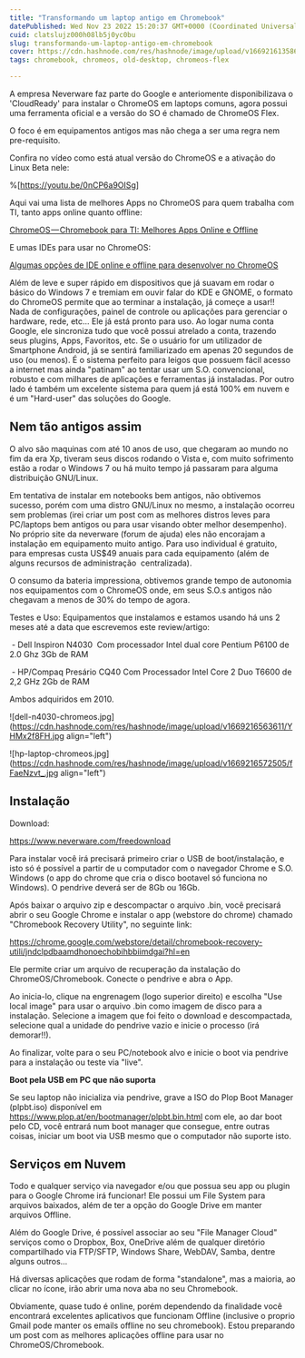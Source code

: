 ```yaml
---
title: "Transformando um laptop antigo em Chromebook"
datePublished: Wed Nov 23 2022 15:20:37 GMT+0000 (Coordinated Universal Time)
cuid: clatslujz000h08lb5j0yc0bu
slug: transformando-um-laptop-antigo-em-chromebook
cover: https://cdn.hashnode.com/res/hashnode/image/upload/v1669216135863/RUjcpE1pe.png
tags: chromebook, chromeos, old-desktop, chromeos-flex

---
```


A empresa Neverware faz parte do Google e anteriomente disponibilizava o 'CloudReady' para instalar o ChromeOS em laptops comuns, agora possui uma ferramenta oficial e a versão do SO é chamado de ChromeOS Flex.

O foco é em equipamentos antigos mas não chega a ser uma regra nem pre-requisito. 

Confira no vídeo como está atual versão do ChromeOS e a ativação do Linux Beta nele:

%[https://youtu.be/0nCP6a9OISg]


Aqui vai uma lista de melhores Apps no ChromeOS para quem trabalha com TI, tanto apps online quanto offline:

[ChromeOS — Chromebook para TI: Melhores Apps Online e Offline](https://esli.blog.br/chromeos-chromebook-para-ti-melhores-apps-online-e-offline)

E umas IDEs para usar no ChromeOS:

[Algumas opções de IDE online e offline para desenvolver no ChromeOS
](https://esli.blog.br/programando-no-chromebook-melhores-ides-para-o-chromeos)


Além de leve e super rápido em dispositivos que já suavam em rodar o básico do Windows 7 e tremiam em ouvir falar do KDE e GNOME, o formato do ChromeOS permite que ao terminar a instalação, já começe a usar!! Nada de configurações, painel de controle ou aplicações para gerenciar o hardware, rede, etc... Ele já está pronto para uso.
Ao logar numa conta Google, ele sincroniza tudo que você possui atrelado a conta, trazendo seus plugins, Apps, Favoritos, etc. Se o usuário for um utilizador de Smartphone Android, já se sentirá familiarizado em apenas 20 segundos de uso (ou menos).
É o sistema perfeito para leigos que possuem fácil acesso a internet mas ainda "patinam" ao tentar usar um S.O. convencional, robusto e com milhares de aplicações e ferramentas já instaladas.
Por outro lado é também um excelente sistema para quem já está 100% em nuvem e é um "Hard-user" das soluções do Google.



## Nem tão antigos assim

O alvo são maquinas com até 10 anos de uso, que chegaram ao mundo no fim da era Xp, tiveram seus discos rodando o Vista e, com muito sofrimento estão a rodar o Windows 7 ou há muito tempo já passaram para alguma distribuição GNU/Linux.

Em tentativa de instalar em notebooks bem antigos, não obtivemos sucesso, porém com uma distro GNU/Linux no mesmo, a instalação ocorreu sem problemas (irei criar um post com as melhores distros leves para PC/laptops bem antigos ou para usar visando obter melhor desempenho).
No próprio site da neverware (forum de ajuda) eles não encorajam a instalação em equipamento muito antigo.
Para uso individual é gratuito, para empresas custa US$49 anuais para cada equipamento (além  de alguns recursos de administração 
centralizada).

O consumo da bateria impressiona, obtivemos grande tempo de autonomia nos equipamentos com o ChromeOS onde, em seus S.O.s antigos não chegavam a menos de 30% do tempo de agora.


Testes e Uso:
Equipamentos que instalamos e estamos usando há uns 2 meses até a data que escrevemos este review/artigo:

 - Dell Inspiron N4030 
Com processador Intel dual core Pentium P6100 de 2.0 Ghz
3Gb de RAM

 - HP/Compaq Presário CQ40
Com Processador Intel Core 2 Duo T6600 de 2,2 GHz
2Gb de RAM


Ambos adquiridos em 2010.


![dell-n4030-chromeos.jpg](https://cdn.hashnode.com/res/hashnode/image/upload/v1669216563611/YHMx2f8FH.jpg align="left")



![hp-laptop-chromeos.jpg](https://cdn.hashnode.com/res/hashnode/image/upload/v1669216572505/fFaeNzvt_.jpg align="left")


## Instalação

Download:

https://www.neverware.com/freedownload


Para instalar você irá precisará primeiro criar o USB de boot/instalação, e isto só é possível a partir de u computador com o navegador Chrome e S.O. Windows (o app do chrome que cria o disco bootavel só funciona no Windows).
O pendrive deverá ser de 8Gb ou 16Gb.

Após baixar o arquivo zip e descompactar o arquivo .bin, você precisará abrir o seu Google Chrome e instalar o app (webstore do chrome) chamado "Chromebook Recovery Utility", no seguinte link:

https://chrome.google.com/webstore/detail/chromebook-recovery-utili/jndclpdbaamdhonoechobihbbiimdgai?hl=en

Ele permite criar um arquivo de recuperação da instalação do ChromeOS/Chromebook.
Conecte o pendrive e abra o App.

Ao inicia-lo, clique na engrenagem (logo superior direito) e escolha "Use local image" para usar o arquivo .bin como imagem de disco para a instalação.
Selecione a imagem que foi feito o download e descompactada, selecione qual a unidade do pendrive vazio e inicie o processo (irá demorar!!).


Ao finalizar, volte para o seu PC/notebook alvo e inicie o boot via pendrive para a instalação ou teste via "live".



**Boot pela USB em PC que não suporta** 

Se seu laptop não inicializa via pendrive, grave a ISO do Plop Boot Manager (plpbt.iso) disponível em https://www.plop.at/en/bootmanager/plpbt.bin.html com ele, ao dar boot pelo CD, você entrará num boot manager que consegue, entre outras coisas, iniciar um boot via USB mesmo que o computador não suporte isto.


## Serviços em Nuvem

Todo e qualquer serviço via navegador e/ou que possua seu app ou plugin para o Google Chrome irá funcionar!
Ele possui um File System para arquivos baixados, além de ter a opção do Google Drive em manter arquivos Offline.

Além do Google Drive, é possível associar ao seu "File Manager Cloud" serviços como o Dropbox, Box, OneDrive além de qualquer diretório compartilhado via FTP/SFTP, Windows Share, WebDAV, Samba, dentre alguns outros...

Há diversas aplicações que rodam de forma "standalone", mas a maioria, ao clicar no ícone, irão abrir uma nova aba no seu Chromebook.

Obviamente, quase tudo é online, porém dependendo da finalidade você encontrará excelentes aplicativos que funcionam Offline (inclusive o proprio Gmail pode manter os emails offline no seu chromebook). Estou preparando um post com as melhores aplicações offline para usar no ChromeOS/Chromebook.

